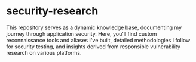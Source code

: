 # security-research

This repository serves as a dynamic knowledge base, documenting my journey through application security. Here, you'll find custom reconnaissance tools and aliases I've built, detailed methodologies I follow for security testing, and insights derived from responsible vulnerability research on various platforms.
